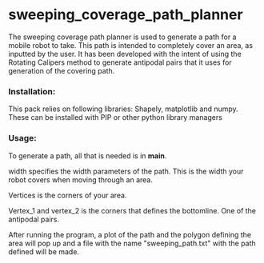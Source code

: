 # sweeping_coverage_path_planner
The sweeping coverage path planner is used to generate a path for a mobile robot to take. This path is intended to completely cover an area, as inputted by the user. It has been developed with the intent of using the Rotating Calipers method to generate antipodal pairs that it uses for generation of the covering path.

### Installation:
This pack relies on following libraries: Shapely, matplotlib and numpy. These can be installed with PIP or other python library managers

### Usage:
To generate a path, all that is needed is in __main__. 

width specifies the width parameters of the path. This is the width your robot covers when moving through an area.

Vertices is the corners of your area.

Vertex_1 and vertex_2 is the corners that defines the bottomline. One of the antipodal pairs.

After running the program, a plot of the path and the polygon defining the area will pop up and a file with the name "sweeping_path.txt" with the path defined will be made.

